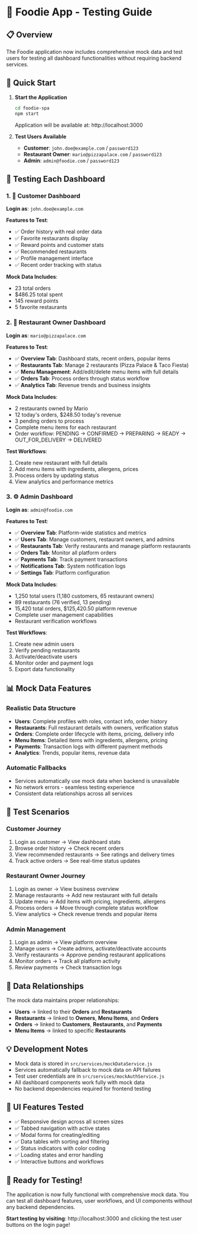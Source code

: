 # 🍔 Foodie App - Testing Guide

## 📋 Overview
The Foodie application now includes comprehensive mock data and test users for testing all dashboard functionalities without requiring backend services.

## 🚀 Quick Start

1. **Start the Application**
   ```bash
   cd foodie-spa
   npm start
   ```
   Application will be available at: http://localhost:3000

2. **Test Users Available**
   - **Customer**: `john.doe@example.com` / `password123`
   - **Restaurant Owner**: `mario@pizzapalace.com` / `password123`  
   - **Admin**: `admin@foodie.com` / `password123`

## 🎯 Testing Each Dashboard

### 1. 👤 Customer Dashboard
**Login as**: `john.doe@example.com`

**Features to Test**:
- ✅ Order history with real order data
- ✅ Favorite restaurants display
- ✅ Reward points and customer stats
- ✅ Recommended restaurants
- ✅ Profile management interface
- ✅ Recent order tracking with status

**Mock Data Includes**:
- 23 total orders
- $486.25 total spent
- 145 reward points
- 5 favorite restaurants

### 2. 🏪 Restaurant Owner Dashboard
**Login as**: `mario@pizzapalace.com`

**Features to Test**:
- ✅ **Overview Tab**: Dashboard stats, recent orders, popular items
- ✅ **Restaurants Tab**: Manage 2 restaurants (Pizza Palace & Taco Fiesta)
- ✅ **Menu Management**: Add/edit/delete menu items with full details
- ✅ **Orders Tab**: Process orders through status workflow
- ✅ **Analytics Tab**: Revenue trends and business insights

**Mock Data Includes**:
- 2 restaurants owned by Mario
- 12 today's orders, $248.50 today's revenue
- 3 pending orders to process
- Complete menu items for each restaurant
- Order workflow: PENDING → CONFIRMED → PREPARING → READY → OUT_FOR_DELIVERY → DELIVERED

**Test Workflows**:
1. Create new restaurant with full details
2. Add menu items with ingredients, allergens, prices
3. Process orders by updating status
4. View analytics and performance metrics

### 3. ⚙️ Admin Dashboard
**Login as**: `admin@foodie.com`

**Features to Test**:
- ✅ **Overview Tab**: Platform-wide statistics and metrics
- ✅ **Users Tab**: Manage customers, restaurant owners, and admins
- ✅ **Restaurants Tab**: Verify restaurants and manage platform restaurants
- ✅ **Orders Tab**: Monitor all platform orders
- ✅ **Payments Tab**: Track payment transactions
- ✅ **Notifications Tab**: System notification logs
- ✅ **Settings Tab**: Platform configuration

**Mock Data Includes**:
- 1,250 total users (1,180 customers, 65 restaurant owners)
- 89 restaurants (76 verified, 13 pending)
- 15,420 total orders, $125,420.50 platform revenue
- Complete user management capabilities
- Restaurant verification workflows

**Test Workflows**:
1. Create new admin users
2. Verify pending restaurants
3. Activate/deactivate users
4. Monitor order and payment logs
5. Export data functionality

## 📊 Mock Data Features

### Realistic Data Structure
- **Users**: Complete profiles with roles, contact info, order history
- **Restaurants**: Full restaurant details with owners, verification status
- **Orders**: Complete order lifecycle with items, pricing, delivery info
- **Menu Items**: Detailed items with ingredients, allergens, pricing
- **Payments**: Transaction logs with different payment methods
- **Analytics**: Trends, popular items, revenue data

### Automatic Fallbacks
- Services automatically use mock data when backend is unavailable
- No network errors - seamless testing experience
- Consistent data relationships across all services

## 🧪 Test Scenarios

### Customer Journey
1. Login as customer → View dashboard stats
2. Browse order history → Check recent orders
3. View recommended restaurants → See ratings and delivery times
4. Track active orders → See real-time status updates

### Restaurant Owner Journey
1. Login as owner → View business overview
2. Manage restaurants → Add new restaurant with full details
3. Update menu → Add items with pricing, ingredients, allergens
4. Process orders → Move through complete status workflow
5. View analytics → Check revenue trends and popular items

### Admin Management
1. Login as admin → View platform overview
2. Manage users → Create admins, activate/deactivate accounts
3. Verify restaurants → Approve pending restaurant applications
4. Monitor orders → Track all platform activity
5. Review payments → Check transaction logs

## 🔄 Data Relationships

The mock data maintains proper relationships:
- **Users** → linked to their **Orders** and **Restaurants**
- **Restaurants** → linked to **Owners**, **Menu Items**, and **Orders**
- **Orders** → linked to **Customers**, **Restaurants**, and **Payments**
- **Menu Items** → linked to specific **Restaurants**

## 💡 Development Notes

- Mock data is stored in `src/services/mockDataService.js`
- Services automatically fallback to mock data on API failures
- Test user credentials are in `src/services/mockAuthService.js`
- All dashboard components work fully with mock data
- No backend dependencies required for frontend testing

## 🎨 UI Features Tested

- ✅ Responsive design across all screen sizes
- ✅ Tabbed navigation with active states
- ✅ Modal forms for creating/editing
- ✅ Data tables with sorting and filtering
- ✅ Status indicators with color coding
- ✅ Loading states and error handling
- ✅ Interactive buttons and workflows

## 🚀 Ready for Testing!

The application is now fully functional with comprehensive mock data. You can test all dashboard features, user workflows, and UI components without any backend dependencies.

**Start testing by visiting**: http://localhost:3000 and clicking the test user buttons on the login page!

